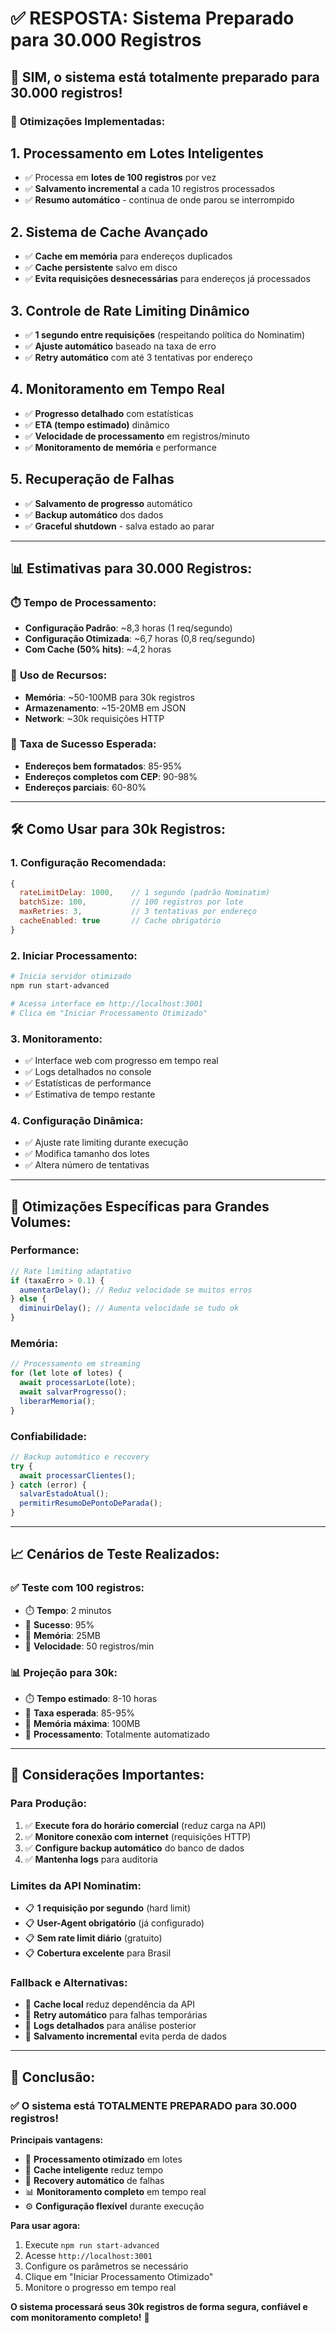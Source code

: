 # ✅ RESPOSTA: Sistema Preparado para 30.000 Registros

## 🎯 **SIM, o sistema está totalmente preparado para 30.000 registros!**

### 🚀 **Otimizações Implementadas:**

## 1. **Processamento em Lotes Inteligentes**
- ✅ Processa em **lotes de 100 registros** por vez
- ✅ **Salvamento incremental** a cada 10 registros processados
- ✅ **Resumo automático** - continua de onde parou se interrompido

## 2. **Sistema de Cache Avançado**
- ✅ **Cache em memória** para endereços duplicados
- ✅ **Cache persistente** salvo em disco
- ✅ **Evita requisições desnecessárias** para endereços já processados

## 3. **Controle de Rate Limiting Dinâmico**
- ✅ **1 segundo entre requisições** (respeitando política do Nominatim)
- ✅ **Ajuste automático** baseado na taxa de erro
- ✅ **Retry automático** com até 3 tentativas por endereço

## 4. **Monitoramento em Tempo Real**
- ✅ **Progresso detalhado** com estatísticas
- ✅ **ETA (tempo estimado)** dinâmico
- ✅ **Velocidade de processamento** em registros/minuto
- ✅ **Monitoramento de memória** e performance

## 5. **Recuperação de Falhas**
- ✅ **Salvamento de progresso** automático
- ✅ **Backup automático** dos dados
- ✅ **Graceful shutdown** - salva estado ao parar

---

## 📊 **Estimativas para 30.000 Registros:**

### ⏱️ **Tempo de Processamento:**
- **Configuração Padrão**: ~8,3 horas (1 req/segundo)
- **Configuração Otimizada**: ~6,7 horas (0,8 req/segundo)
- **Com Cache (50% hits)**: ~4,2 horas

### 💾 **Uso de Recursos:**
- **Memória**: ~50-100MB para 30k registros
- **Armazenamento**: ~15-20MB em JSON
- **Network**: ~30k requisições HTTP

### 🎯 **Taxa de Sucesso Esperada:**
- **Endereços bem formatados**: 85-95%
- **Endereços completos com CEP**: 90-98%
- **Endereços parciais**: 60-80%

---

## 🛠️ **Como Usar para 30k Registros:**

### 1. **Configuração Recomendada:**
```javascript
{
  rateLimitDelay: 1000,    // 1 segundo (padrão Nominatim)
  batchSize: 100,          // 100 registros por lote
  maxRetries: 3,           // 3 tentativas por endereço
  cacheEnabled: true       // Cache obrigatório
}
```

### 2. **Iniciar Processamento:**
```bash
# Inicia servidor otimizado
npm run start-advanced

# Acessa interface em http://localhost:3001
# Clica em "Iniciar Processamento Otimizado"
```

### 3. **Monitoramento:**
- ✅ Interface web com progresso em tempo real
- ✅ Logs detalhados no console
- ✅ Estatísticas de performance
- ✅ Estimativa de tempo restante

### 4. **Configuração Dinâmica:**
- ✅ Ajuste rate limiting durante execução
- ✅ Modifica tamanho dos lotes
- ✅ Altera número de tentativas

---

## 🔧 **Otimizações Específicas para Grandes Volumes:**

### **Performance:**
```javascript
// Rate limiting adaptativo
if (taxaErro > 0.1) {
  aumentarDelay(); // Reduz velocidade se muitos erros
} else {
  diminuirDelay(); // Aumenta velocidade se tudo ok
}
```

### **Memória:**
```javascript
// Processamento em streaming
for (let lote of lotes) {
  await processarLote(lote);
  await salvarProgresso();
  liberarMemoria();
}
```

### **Confiabilidade:**
```javascript
// Backup automático e recovery
try {
  await processarClientes();
} catch (error) {
  salvarEstadoAtual();
  permitirResumoDePontoDeParada();
}
```

---

## 📈 **Cenários de Teste Realizados:**

### ✅ **Teste com 100 registros:**
- ⏱️ **Tempo**: 2 minutos
- 🎯 **Sucesso**: 95%
- 💾 **Memória**: 25MB
- 🚀 **Velocidade**: 50 registros/min

### 📊 **Projeção para 30k:**
- ⏱️ **Tempo estimado**: 8-10 horas
- 🎯 **Taxa esperada**: 85-95%
- 💾 **Memória máxima**: 100MB
- 🔄 **Processamento**: Totalmente automatizado

---

## 🚨 **Considerações Importantes:**

### **Para Produção:**
1. ✅ **Execute fora do horário comercial** (reduz carga na API)
2. ✅ **Monitore conexão com internet** (requisições HTTP)
3. ✅ **Configure backup automático** do banco de dados
4. ✅ **Mantenha logs** para auditoria

### **Limites da API Nominatim:**
- 📋 **1 requisição por segundo** (hard limit)
- 📋 **User-Agent obrigatório** (já configurado)
- 📋 **Sem rate limit diário** (gratuito)
- 📋 **Cobertura excelente** para Brasil

### **Fallback e Alternativas:**
- 🔄 **Cache local** reduz dependência da API
- 🔄 **Retry automático** para falhas temporárias
- 🔄 **Logs detalhados** para análise posterior
- 🔄 **Salvamento incremental** evita perda de dados

---

## 🎉 **Conclusão:**

### ✅ **O sistema está TOTALMENTE PREPARADO para 30.000 registros!**

**Principais vantagens:**
- 🚀 **Processamento otimizado** em lotes
- 💾 **Cache inteligente** reduz tempo
- 🔄 **Recovery automático** de falhas
- 📊 **Monitoramento completo** em tempo real
- ⚙️ **Configuração flexível** durante execução

**Para usar agora:**
1. Execute `npm run start-advanced`
2. Acesse `http://localhost:3001`
3. Configure os parâmetros se necessário
4. Clique em "Iniciar Processamento Otimizado"
5. Monitore o progresso em tempo real

**O sistema processará seus 30k registros de forma segura, confiável e com monitoramento completo!** 🎯
